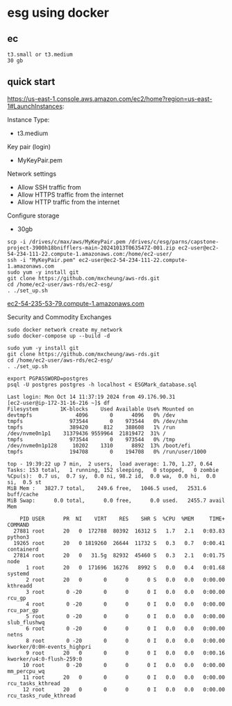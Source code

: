 # esg using docker

## ec

```
t3.small or t3.medium
30 gb
```


## quick start

https://us-east-1.console.aws.amazon.com/ec2/home?region=us-east-1#LaunchInstances:

Instance Type:
   - t3.medium

Key pair (login) 
   - MyKeyPair.pem

Network settings
  - Allow SSH traffic from
  - Allow HTTPS traffic from the internet
  - Allow HTTP traffic from the internet

Configure storage
  - 30gb
```
scp -i /drives/c/max/aws/MyKeyPair.pem /drives/c/esg/parns/capstone-project-3900h18bnifflers-main-20241013T063547Z-001.zip ec2-user@ec2-54-234-111-22.compute-1.amazonaws.com:/home/ec2-user/
ssh -i "MyKeyPair.pem" ec2-user@ec2-54-234-111-22.compute-1.amazonaws.com
sudo yum -y install git
git clone https://github.com/mxcheung/aws-rds.git
cd /home/ec2-user/aws-rds/ec2-esg/
. ./set_up.sh

```

[ec2-54-235-53-79.compute-1.amazonaws.com](http://ec2-54-235-53-79.compute-1.amazonaws.com/register)

Security and Commodity Exchanges

```
sudo docker network create my_network
sudo docker-compose up --build -d
```

```
sudo yum -y install git
git clone https://github.com/mxcheung/aws-rds.git
cd /home/ec2-user/aws-rds/ec2-esg/
. ./set_up.sh

```

```
export PGPASSWORD=postgres
psql -U postgres postgres -h localhost < ESGMark_database.sql

```



```
Last login: Mon Oct 14 11:37:19 2024 from 49.176.90.31
[ec2-user@ip-172-31-16-216 ~]$ df
Filesystem       1K-blocks    Used Available Use% Mounted on
devtmpfs              4096       0      4096   0% /dev
tmpfs               973544       0    973544   0% /dev/shm
tmpfs               389420     812    388608   1% /run
/dev/nvme0n1p1    31379436 9559964  21819472  31% /
tmpfs               973544       0    973544   0% /tmp
/dev/nvme0n1p128     10202    1310      8892  13% /boot/efi
tmpfs               194708       0    194708   0% /run/user/1000
```


```
top - 19:39:22 up 7 min,  2 users,  load average: 1.70, 1.27, 0.64
Tasks: 153 total,   1 running, 152 sleeping,   0 stopped,   0 zombie
%Cpu(s):  0.7 us,  0.7 sy,  0.0 ni, 98.2 id,  0.0 wa,  0.0 hi,  0.0 si,  0.5 st
MiB Mem :   3827.7 total,    249.6 free,   1046.5 used,   2531.6 buff/cache
MiB Swap:      0.0 total,      0.0 free,      0.0 used.   2455.7 avail Mem

    PID USER      PR  NI    VIRT    RES    SHR S  %CPU  %MEM     TIME+ COMMAND
  27881 root      20   0  172788  80392  16312 S   1.7   2.1   0:03.83 python3
  19265 root      20   0 1819260  26644  11732 S   0.3   0.7   0:00.41 containerd
  27814 root      20   0   31.5g  82932  45460 S   0.3   2.1   0:01.75 node
      1 root      20   0  171696  16276   8992 S   0.0   0.4   0:01.68 systemd
      2 root      20   0       0      0      0 S   0.0   0.0   0:00.00 kthreadd
      3 root       0 -20       0      0      0 I   0.0   0.0   0:00.00 rcu_gp
      4 root       0 -20       0      0      0 I   0.0   0.0   0:00.00 rcu_par_gp
      5 root       0 -20       0      0      0 I   0.0   0.0   0:00.00 slub_flushwq
      6 root       0 -20       0      0      0 I   0.0   0.0   0:00.00 netns
      8 root       0 -20       0      0      0 I   0.0   0.0   0:00.00 kworker/0:0H-events_highpri
      9 root      20   0       0      0      0 I   0.0   0.0   0:00.16 kworker/u4:0-flush-259:0
     10 root       0 -20       0      0      0 I   0.0   0.0   0:00.00 mm_percpu_wq
     11 root      20   0       0      0      0 I   0.0   0.0   0:00.00 rcu_tasks_kthread
     12 root      20   0       0      0      0 I   0.0   0.0   0:00.00 rcu_tasks_rude_kthread
```

